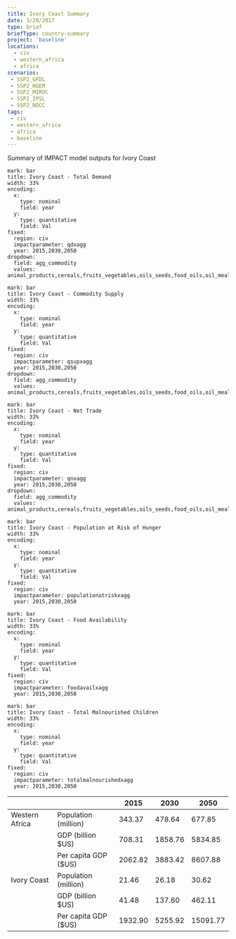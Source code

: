 ```yaml
---
title: Ivory Coast Summary
date: 3/20/2017
type: brief
briefType: country-summary
project: 'baseline'
locations:
  - civ
  - western_africa
  - africa
scenarios:
 - SSP2_GFDL
 - SSP2_HGEM
 - SSP2_MIROC
 - SSP2_IPSL
 - SSP2_NOCC
tags:
 - civ
 - western_africa
 - africa
 - baseline
---
```

Summary of IMPACT model outputs for Ivory Coast

```chart
mark: bar
title: Ivory Coast - Total Demand
width: 33%
encoding:
  x:
    type: nominal
    field: year
  y:
    type: quantitative
    field: Val
fixed:
  region: civ
  impactparameter: qdxagg
  year: 2015,2030,2050
dropdown:
  field: agg_commodity
  values: animal_products,cereals,fruits_vegetables,oils_seeds,food_oils,oil_meals,other,pulses,roots_tubers,sugar
```

```chart
mark: bar
title: Ivory Coast - Commodity Supply
width: 33%
encoding:
  x:
    type: nominal
    field: year
  y:
    type: quantitative
    field: Val
fixed:
  region: civ
  impactparameter: qsupxagg
  year: 2015,2030,2050
dropdown:
  field: agg_commodity
  values: animal_products,cereals,fruits_vegetables,oils_seeds,food_oils,oil_meals,other,pulses,roots_tubers,sugar
```

```chart
mark: bar
title: Ivory Coast - Net Trade
width: 33%
encoding:
  x:
    type: nominal
    field: year
  y:
    type: quantitative
    field: Val
fixed:
  region: civ
  impactparameter: qnxagg
  year: 2015,2030,2050
dropdown:
  field: agg_commodity
  values: animal_products,cereals,fruits_vegetables,oils_seeds,food_oils,oil_meals,other,pulses,roots_tubers,sugar
```

```chart
mark: bar
title: Ivory Coast - Population at Risk of Hunger
width: 33%
encoding:
  x:
    type: nominal
    field: year
  y:
    type: quantitative
    field: Val
fixed:
  region: civ
  impactparameter: populationatriskxagg
  year: 2015,2030,2050
```

```chart
mark: bar
title: Ivory Coast - Food Availability
width: 33%
encoding:
  x:
    type: nominal
    field: year
  y:
    type: quantitative
    field: Val
fixed:
  region: civ
  impactparameter: foodavailxagg
  year: 2015,2030,2050
```

```chart
mark: bar
title: Ivory Coast - Total Malnourished Children
width: 33%
encoding:
  x:
    type: nominal
    field: year
  y:
    type: quantitative
    field: Val
fixed:
  region: civ
  impactparameter: totalmalnourishedxagg
  year: 2015,2030,2050
```

|   |   | 2015 | 2030 | 2050 |
|---|---|---|---|---|
| Western Africa | Population (million) | 343.37 | 478.64 | 677.85 |
|  | GDP (billion $US) | 708.31 | 1858.76 | 5834.85 |
|  | Per capita GDP ($US) | 2062.82 | 3883.42 | 8607.88 |
| Ivory Coast | Population (million) | 21.46 | 26.18 | 30.62 |
|  | GDP (billion $US) | 41.48 | 137.60 | 462.11 |
|  | Per capita GDP ($US) | 1932.90| 5255.92| 15091.77|